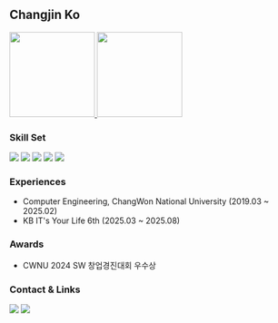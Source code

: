 ## Changjin Ko
<div>
  <a href="https://solved.ac/profile/ckdwls6504">
    <img src="http://mazassumnida.wtf/api/v2/generate_badge?boj=ckdwls6504" height="150"/>
  </a>
  <img src="https://github-readme-stats.vercel.app/api?username=ckdwlsrh&show_icons=true" height="150"/>
</div>

### Skill Set
<p align="left">
  <img src ="https://img.shields.io/badge/Spring-6DB33F?logo=Spring&style=flat-square&logoColor=white">
  <img src ="https://img.shields.io/badge/SpringBoot-6DB33F?logo=SpringBoot&style=flat-square&logoColor=white">
  <img src ="https://img.shields.io/badge/Java-5382A1?logo=Java&style=flat-square&logoColor=white">
  <img src ="https://img.shields.io/badge/MYSQL-4479A1?logo=MYSQL&style=flat-square&logoColor=white">
  <img src ="https://img.shields.io/badge/AmazonAws-232F3E?logo=AmazonAws&style=flat-square&logoColor=white">
</p>

### Experiences
- Computer Engineering, ChangWon National University (2019.03 ~ 2025.02)
- KB IT's Your Life 6th (2025.03 ~ 2025.08)

### Awards
- CWNU 2024 SW 창업경진대회 우수상

### Contact & Links

<p align="left">
  <a href="mailto:ckdwls6504@gmail.com"><img src ="https://img.shields.io/badge/ckdwls6504@gmail.com-D14836?logo=gmail&style=flat-square&logoColor=white"></a>
  <a href="https://linkedin.com/in/changjin-ko-920058217"><img src ="https://img.shields.io/badge/CHANGJINKO-0A66C2?style=flat-square&logo=LinkedIn&logoColor=white"></a></p>

